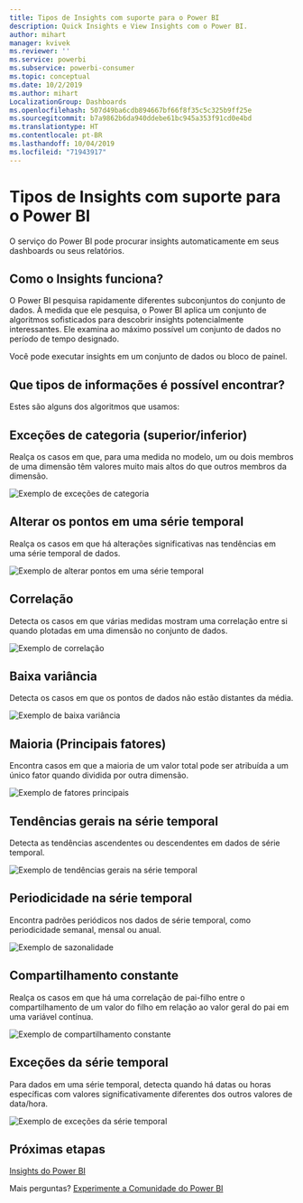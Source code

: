 ```yaml
---
title: Tipos de Insights com suporte para o Power BI
description: Quick Insights e View Insights com o Power BI.
author: mihart
manager: kvivek
ms.reviewer: ''
ms.service: powerbi
ms.subservice: powerbi-consumer
ms.topic: conceptual
ms.date: 10/2/2019
ms.author: mihart
LocalizationGroup: Dashboards
ms.openlocfilehash: 507d49ba6cdb894667bf66f8f35c5c325b9ff25e
ms.sourcegitcommit: b7a9862b6da940ddebe61bc945a353f91cd0e4bd
ms.translationtype: HT
ms.contentlocale: pt-BR
ms.lasthandoff: 10/04/2019
ms.locfileid: "71943917"
---
```

# <a name="types-of-insights-supported-by-power-bi"></a>Tipos de Insights com suporte para o Power BI

O serviço do Power BI pode procurar insights automaticamente em seus dashboards ou seus relatórios.

## <a name="how-does-insights-work"></a>Como o Insights funciona?
O Power BI pesquisa rapidamente diferentes subconjuntos do conjunto de dados. À medida que ele pesquisa, o Power BI aplica um conjunto de algoritmos sofisticados para descobrir insights potencialmente interessantes. Ele examina ao máximo possível um conjunto de dados no período de tempo designado.

Você pode executar insights em um conjunto de dados ou bloco de painel.   

## <a name="what-types-of-insights-can-we-find"></a>Que tipos de informações é possível encontrar?
Estes são alguns dos algoritmos que usamos:

## <a name="category-outliers-topbottom"></a>Exceções de categoria (superior/inferior)
Realça os casos em que, para uma medida no modelo, um ou dois membros de uma dimensão têm valores muito mais altos do que outros membros da dimensão.  

![Exemplo de exceções de categoria](./media/end-user-insight-types/pbi_auto_insight_types_category_outliers.png)

## <a name="change-points-in-a-time-series"></a>Alterar os pontos em uma série temporal
Realça os casos em que há alterações significativas nas tendências em uma série temporal de dados.

![Exemplo de alterar pontos em uma série temporal](./media/end-user-insight-types/pbi_auto_insight_types_changepoint.png)

## <a name="correlation"></a>Correlação
Detecta os casos em que várias medidas mostram uma correlação entre si quando plotadas em uma dimensão no conjunto de dados.

![Exemplo de correlação](./media/end-user-insight-types/pbi_auto_insight_types_correlation.png)

## <a name="low-variance"></a>Baixa variância
Detecta os casos em que os pontos de dados não estão distantes da média.

![Exemplo de baixa variância](./media/end-user-insight-types/power-bi-low-variance.png)

## <a name="majority-major-factors"></a>Maioria (Principais fatores)
Encontra casos em que a maioria de um valor total pode ser atribuída a um único fator quando dividida por outra dimensão.  

![Exemplo de fatores principais](./media/end-user-insight-types/pbi_auto_insight_types_majority.png)

## <a name="overall-trends-in-time-series"></a>Tendências gerais na série temporal
Detecta as tendências ascendentes ou descendentes em dados de série temporal.

![Exemplo de tendências gerais na série temporal](./media/end-user-insight-types/pbi_auto_insight_types_trend.png)

## <a name="seasonality-in-time-series"></a>Periodicidade na série temporal
Encontra padrões periódicos nos dados de série temporal, como periodicidade semanal, mensal ou anual.

![Exemplo de sazonalidade](./media/end-user-insight-types/pbi_auto_insight_types_seasonality_new.png)

## <a name="steady-share"></a>Compartilhamento constante
Realça os casos em que há uma correlação de pai-filho entre o compartilhamento de um valor do filho em relação ao valor geral do pai em uma variável contínua.

![Exemplo de compartilhamento constante](./media/end-user-insight-types/pbi_auto_insight_types_steadyshare.png)

## <a name="time-series-outliers"></a>Exceções da série temporal
Para dados em uma série temporal, detecta quando há datas ou horas específicas com valores significativamente diferentes dos outros valores de data/hora.

![Exemplo de exceções da série temporal](./media/end-user-insight-types/pbi_auto_insight_types_time_series_outliers.png)

## <a name="next-steps"></a>Próximas etapas
[Insights do Power BI](end-user-insights.md)

Mais perguntas? [Experimente a Comunidade do Power BI](http://community.powerbi.com/)

